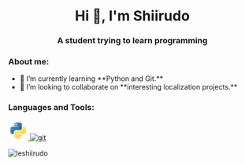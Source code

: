 <h1 align="center">Hi 👋, I'm Shiirudo</h1>
<h3 align="center">A student trying to learn programming</h3>

<h3 align="left">About me:</h3>

<ul>
<li>🌱 I’m currently learning **Python and Git.**</li>
<li>👯 I’m looking to collaborate on **interesting localization projects.**</li>
</ul>


<h3 align="left">Languages and Tools:</h3>
<p align="left"> <a href="https://www.python.org" target="_blank" rel="noreferrer"> <img src="https://raw.githubusercontent.com/devicons/devicon/master/icons/python/python-original.svg" alt="python" width="40" height="40"/> </a> <a href="https://git-scm.com/" target="_blank" rel="noreferrer"> <img src="https://www.vectorlogo.zone/logos/git-scm/git-scm-icon.svg" alt="git" width="40" height="40"/> </a> </p>
  

<p><img align="center" src="https://github-readme-stats.vercel.app/api/top-langs?username=leshiirudo&show_icons=true&locale=en&layout=compact" alt="leshiirudo" /></p>
